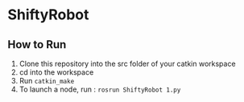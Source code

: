 # ShiftyRobot

## How to Run

1. Clone this repository into the src folder of your catkin workspace
2. cd into the workspace
3. Run `catkin_make`
4. To launch a node, run : `rosrun ShiftyRobot 1.py`
